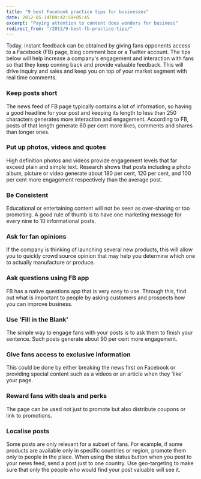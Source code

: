 ```yaml
---
title: "9 best Facebook practice tips for businesses"
date: 2012-05-14T09:42:59+05:45
excerpt: "Paying attention to content does wonders for business"
redirect_from: "/2012/9-best-fb-practice-tips/"
---
```


Today, instant feedback can be obtained by giving fans opponents access to a Facebook (FB) page, blog comment box or a Twitter account. The tips below will help increase a company's engagement and interaction with fans so that they keep coming back and provide valuable feedback. This will drive inquiry and sales and keep you on top of your market segment with real time comments.

### Keep posts short

The news feed of FB page typically contains a lot of information, so having a good headline for your post and keeping its length to less than 250 characters generates more interaction and engagement. According to FB, posts of that length generate 60 per cent more likes, comments and shares than longer ones.

### Put up photos, videos and quotes

High definition photos and videos provide engagement levels that far exceed plain and simple text. Research shows that posts including a photo album, picture or video generate about 180 per cent, 120 per cent, and 100 per cent more engagement respectively than the average post.

### Be Consistent

Educational or entertaining content will not be seen as over-sharing or too promoting. A good rule of thumb is to have one marketing message for every nine to 10 informational posts.

### Ask for fan opinions

If the company is thinking of launching several new products, this will allow you to quickly crowd source opinion that may help you determine which one to actually manufacture or produce.

### Ask questions using FB app

FB has a native questions app that is very easy to use. Through this, find out what is important to people by asking customers and prospects how you can improve business.

### Use 'Fill in the Blank'

The simple way to engage fans with your posts is to ask them to finish your sentence. Such posts generate about 90 per cent more engagement.

### Give fans access to exclusive information

This could be done by either breaking the news first on Facebook or providing special content such as a videos or an article when they 'like' your page.

### Reward fans with deals and perks

The page can be used not just to promote but also distribute coupons or link to promotions.

### Localise posts

Some posts are only relevant for a subset of fans. For example, if some products are available only in specific countries or region, promote them only to people in the place. When using the status button when you post to your news feed, send a post just to one country. Use geo-targeting to make sure that only the people who would find your post valuable will see it.
